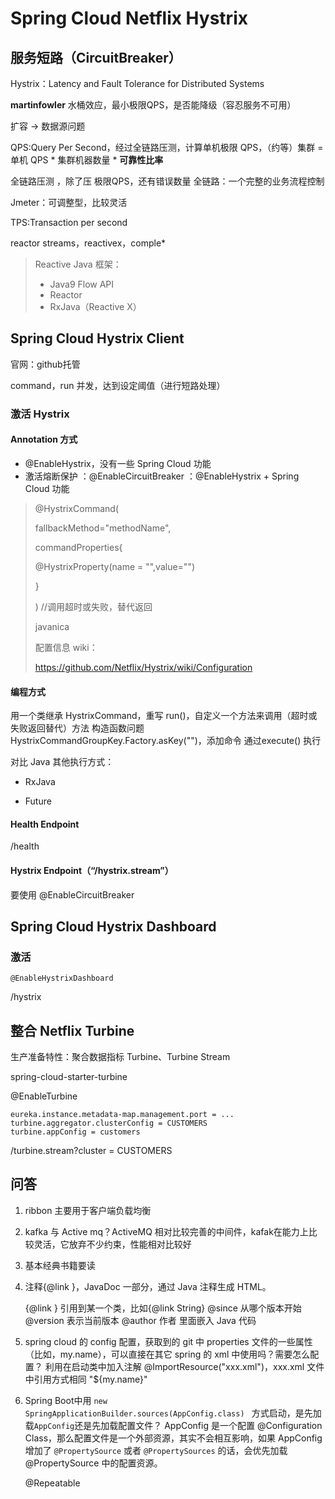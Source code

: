# Spring Cloud Netflix Hystrix



## 服务短路（CircuitBreaker）

Hystrix：Latency and Fault Tolerance for Distributed Systems

**martinfowler**
水桶效应，最小极限QPS，是否能降级（容忍服务不可用）

扩容  -> 数据源问题

QPS:Query Per Second，经过全链路压测，计算单机极限 QPS，（约等）集群 = 单机 QPS * 集群机器数量 * **可靠性比率**

全链路压测 ，除了压 极限QPS，还有错误数量
全链路：一个完整的业务流程控制

Jmeter：可调整型，比较灵活

TPS:Transaction per second

reactor streams，reactivex，comple*

> Reactive Java 框架：
>
> - Java9 Flow API
> - Reactor
> - RxJava（Reactive X）

## Spring Cloud Hystrix Client

官网：github托管

command，run
并发，达到设定阈值（进行短路处理）

### 激活 Hystrix

#### Annotation 方式

* @EnableHystrix，没有一些 Spring Cloud 功能
* 激活熔断保护 ：@EnableCircuitBreaker ：@EnableHystrix +   Spring Cloud 功能

> @HystrixCommand(
>
> fallbackMethod="methodName",
>
> commandProperties{
>
> @HystrixProperty(name = "",value="")
>
> }
>
> ) //调用超时或失败，替代返回
>
>  
>
> javanica
>
> 配置信息 wiki：
>
> https://github.com/Netflix/Hystrix/wiki/Configuration



#### 编程方式

用一个类继承 HystrixCommand，重写 run()，自定义一个方法来调用（超时或失败返回替代）方法
构造函数问题 HystrixCommandGroupKey.Factory.asKey("")，添加命令
通过execute() 执行



对比 Java 其他执行方式：

* RxJava

* Future



#### Health Endpoint

/health

#### Hystrix Endpoint（“/hystrix.stream”）

要使用 @EnableCircuitBreaker 

## Spring Cloud Hystrix Dashboard

### 激活

`@EnableHystrixDashboard`

/hystrix

 

## 整合 Netflix Turbine

生产准备特性：聚合数据指标 Turbine、Turbine Stream

spring-cloud-starter-turbine

@EnableTurbine

```properties
eureka.instance.metadata-map.management.port = ...
turbine.aggregator.clusterConfig = CUSTOMERS
turbine.appConfig = customers
```

/turbine.stream?cluster = CUSTOMERS



## 问答

1. ribbon 主要用于客户端负载均衡

2. kafka 与 Active mq？ActiveMQ 相对比较完善的中间件，kafak在能力上比较灵活，它放弃不少约束，性能相对比较好

3. 基本经典书籍要读

4. 注释{@link }，JavaDoc 一部分，通过 Java 注释生成 HTML。

   {@link }  引用到某一个类，比如{@link String}
   @since 从哪个版本开始
   @version 表示当前版本
   @author 作者
   <code></code> 里面嵌入 Java 代码

5.  spring cloud 的 config 配置，获取到的 git 中 properties 文件的一些属性（比如，my.name），可以直接在其它 spring  的 xml 中使用吗？需要怎么配置？
   利用在启动类中加入注解 @ImportResource("xxx.xml")，xxx.xml 文件中引用方式相同 "${my.name}"

6. Spring Boot中用 
   `new SpringApplicationBuilder.sources(AppConfig.class) ` 方式启动，是先加载`AppConfig`还是先加载配置文件？
   AppConfig 是一个配置 @Configuration Class，那么配置文件是一个外部资源，其实不会相互影响，如果 AppConfig 增加了 `@PropertySource` 或者  `@PropertySources`  的话，会优先加载  @PropertySource 中的配置资源。

   @Repeatable


















